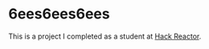 # 6ees6ees6ees
This is a project I completed as a student at [Hack Reactor](http://hackreactor.com).
